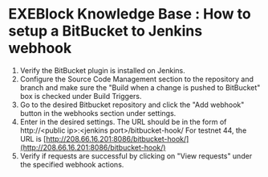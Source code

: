 # EXEBlock Knowledge Base : How to setup a BitBucket to Jenkins webhook

1. Verify the BitBucket plugin is installed on Jenkins. 
2. Configure the Source Code Management section to the repository and branch and make sure the "Build when a change is pushed to BitBucket" box is checked under Build Triggers.  
3. Go to the desired Bitbucket repository and click the "Add webhook" button in the webhooks section under settings. 
4. Enter in the desired settings. The URL should be in the form of http://&lt;public ip&gt;:&lt;jenkins port&gt;/bitbucket-hook/  For testnet 44, the URL is [http://208.66.16.201:8086/bitbucket-hook/](http://208.66.16.201:8086/bitbucket-hook/)  
5. Verify if requests are successful by clicking on "View requests" under the specified webhook actions. 

